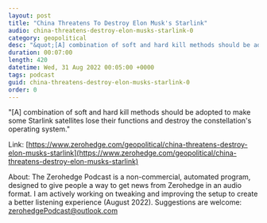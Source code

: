 ```yaml
---
layout: post
title: "China Threatens To Destroy Elon Musk's Starlink"
audio: china-threatens-destroy-elon-musks-starlink-0
category: geopolitical
desc: "&quot;[A] combination of soft and hard kill methods should be adopted to make some Starlink satellites lose their functions and destroy the constellation's operating system.&quot;"
duration: 00:07:00
length: 420
datetime: Wed, 31 Aug 2022 00:05:00 +0000
tags: podcast
guid: china-threatens-destroy-elon-musks-starlink-0
order: 0
---
```

&quot;[A] combination of soft and hard kill methods should be adopted to make some Starlink satellites lose their functions and destroy the constellation's operating system.&quot;

Link: [https://www.zerohedge.com/geopolitical/china-threatens-destroy-elon-musks-starlink](https://www.zerohedge.com/geopolitical/china-threatens-destroy-elon-musks-starlink)

About: The Zerohedge Podcast is a non-commercial, automated program, designed to give people a way to get news from Zerohedge in an audio format.  I am actively working on tweaking and improving the setup to create a better listening experience (August 2022).  Suggestions are welcome: [zerohedgePodcast@outlook.com](mailto:zerohedgePodcast@outlook.com)